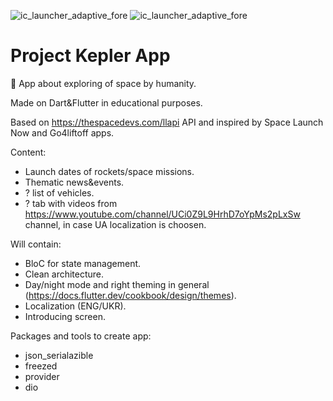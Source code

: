 ![ic_launcher_adaptive_fore](https://user-images.githubusercontent.com/87064627/189515823-6fae991d-9e2b-457f-805a-722ee4394d54.png)
![ic_launcher_adaptive_fore](https://user-images.githubusercontent.com/87064627/189515835-7288b2db-9657-471e-954c-8775a98138a6.png)

# Project Kepler App 
📖 App about exploring of space by humanity.


Made on Dart&Flutter in educational purposes.

Based on https://thespacedevs.com/llapi API and inspired by Space Launch Now and Go4liftoff apps.

Content:
- Launch dates of rockets/space missions.
- Thematic news&events.
- ? list of vehicles. 
- ? tab with videos from https://www.youtube.com/channel/UCi0Z9L9HrhD7oYpMs2pLxSw channel, in case UA localization is choosen.

Will contain:
- BloC for state management.
- Clean architecture.
- Day/night mode and right theming in general (https://docs.flutter.dev/cookbook/design/themes).
- Localization (ENG/UKR). 
- Introducing screen.


Packages and tools to create app:
- json_serialazible
- freezed
- provider
- dio

